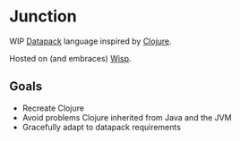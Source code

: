 # Junction

WIP [Datapack](datapacks.md) language inspired by [Clojure](clojure.md).

Hosted on (and embraces) [Wisp](wisp.md).

## Goals

- Recreate Clojure
- Avoid problems Clojure inherited from Java and the JVM
- Gracefully adapt to datapack requirements
